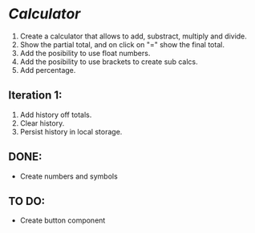 # _Calculator_

1. Create a calculator that allows to add, substract, multiply and divide.
2. Show the partial total, and on click on "=" show the final total.
3. Add the posibility to use float numbers.
4. Add the posibility to use brackets to create sub calcs.
5. Add percentage.

## Iteration 1:

1. Add history off totals.
2. Clear history.
3. Persist history in local storage.

## DONE:

- Create numbers and symbols

## TO DO:

- Create button component
